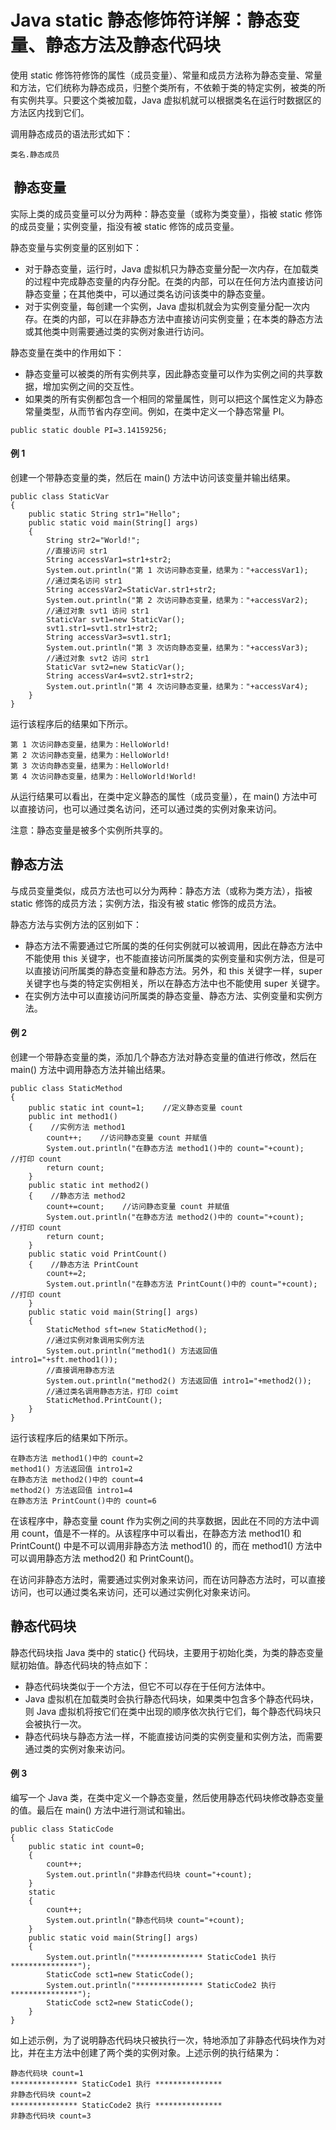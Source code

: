# Java static 静态修饰符详解：静态变量、静态方法及静态代码块

使用 static 修饰符修饰的属性（成员变量）、常量和成员方法称为静态变量、常量和方法，它们统称为静态成员，归整个类所有，不依赖于类的特定实例，被类的所有实例共享。只要这个类被加载，Java 虚拟机就可以根据类名在运行时数据区的方法区内找到它们。

调用静态成员的语法形式如下：

```
类名.静态成员
```

##  静态变量

实际上类的成员变量可以分为两种：静态变量（或称为类变量），指被 static 修饰的成员变量；实例变量，指没有被 static 修饰的成员变量。

静态变量与实例变量的区别如下：

*   对于静态变量，运行时，Java 虚拟机只为静态变量分配一次内存，在加载类的过程中完成静态变量的内存分配。在类的内部，可以在任何方法内直接访问静态变量；在其他类中，可以通过类名访问该类中的静态变量。
*   对于实例变量，每创建一个实例，Java 虚拟机就会为实例变量分配一次内存。在类的内部，可以在非静态方法中直接访问实例变量；在本类的静态方法或其他类中则需要通过类的实例对象进行访问。

静态变量在类中的作用如下：

*   静态变量可以被类的所有实例共享，因此静态变量可以作为实例之间的共享数据，增加实例之间的交互性。
*   如果类的所有实例都包含一个相同的常量属性，则可以把这个属性定义为静态常量类型，从而节省内存空间。例如，在类中定义一个静态常量 PI。

```
public static double PI=3.14159256;
```

#### 例 1

创建一个带静态变量的类，然后在 main() 方法中访问该变量并输出结果。

```
public class StaticVar
{
    public static String str1="Hello";
    public static void main(String[] args)
    {
        String str2="World!";
        //直接访问 str1
        String accessVar1=str1+str2;
        System.out.println("第 1 次访问静态变量，结果为："+accessVar1);
        //通过类名访问 str1
        String accessVar2=StaticVar.str1+str2;
        System.out.println("第 2 次访问静态变量，结果为："+accessVar2);
        //通过对象 svt1 访问 str1
        StaticVar svt1=new StaticVar();
        svt1.str1=svt1.str1+str2;
        String accessVar3=svt1.str1;
        System.out.println("第 3 次访向静态变量，结果为："+accessVar3);
        //通过对象 svt2 访问 str1
        StaticVar svt2=new StaticVar();
        String accessVar4=svt2.str1+str2;
        System.out.println("第 4 次访问静态变量，结果为："+accessVar4);
    }
}
```

运行该程序后的结果如下所示。

```
第 1 次访问静态变量，结果为：HelloWorld!
第 2 次访问静态变量，结果为：HelloWorld!
第 3 次访向静态变量，结果为：HelloWorld!
第 4 次访问静态变量，结果为：HelloWorld!World!
```

从运行结果可以看出，在类中定义静态的属性（成员变量），在 main() 方法中可以直接访问，也可以通过类名访问，还可以通过类的实例对象来访问。

注意：静态变量是被多个实例所共享的。

## 静态方法

与成员变量类似，成员方法也可以分为两种：静态方法（或称为类方法），指被 static 修饰的成员方法；实例方法，指没有被 static 修饰的成员方法。

静态方法与实例方法的区别如下：

*   静态方法不需要通过它所属的类的任何实例就可以被调用，因此在静态方法中不能使用 this 关键字，也不能直接访问所属类的实例变量和实例方法，但是可以直接访问所属类的静态变量和静态方法。另外，和 this 关键字一样，super 关键字也与类的特定实例相关，所以在静态方法中也不能使用 super 关键字。
*   在实例方法中可以直接访问所属类的静态变量、静态方法、实例变量和实例方法。

#### 例 2

创建一个带静态变量的类，添加几个静态方法对静态变量的值进行修改，然后在 main() 方法中调用静态方法并输出结果。

```
public class StaticMethod
{
    public static int count=1;    //定义静态变量 count
    public int method1()
    {    //实例方法 method1
        count++;    //访问静态变量 count 并赋值
        System.out.println("在静态方法 method1()中的 count="+count);    //打印 count
        return count;
    }
    public static int method2()
    {    //静态方法 method2
        count+=count;    //访问静态变量 count 并赋值
        System.out.println("在静态方法 method2()中的 count="+count);    //打印 count
        return count;
    }
    public static void PrintCount()
    {    //静态方法 PrintCount
        count+=2;
        System.out.println("在静态方法 PrintCount()中的 count="+count);    //打印 count
    }
    public static void main(String[] args)
    {
        StaticMethod sft=new StaticMethod();
        //通过实例对象调用实例方法
        System.out.println("method1() 方法返回值 intro1="+sft.method1());
        //直接调用静态方法
        System.out.println("method2() 方法返回值 intro1="+method2());
        //通过类名调用静态方法，打印 coimt
        StaticMethod.PrintCount();
    }
}
```

运行该程序后的结果如下所示。

```
在静态方法 method1()中的 count=2
method1() 方法返回值 intro1=2
在静态方法 method2()中的 count=4
method2() 方法返回值 intro1=4
在静态方法 PrintCount()中的 count=6
```

在该程序中，静态变量 count 作为实例之间的共享数据，因此在不同的方法中调用 count，值是不一样的。从该程序中可以看出，在静态方法 method1() 和 PrintCount() 中是不可以调用非静态方法 method1() 的，而在 method1() 方法中可以调用静态方法 method2() 和 PrintCount()。

在访问非静态方法时，需要通过实例对象来访问，而在访冋静态方法时，可以直接访问，也可以通过类名来访问，还可以通过实例化对象来访问。

## 静态代码块

静态代码块指 Java 类中的 static{} 代码块，主要用于初始化类，为类的静态变量赋初始值。静态代码块的特点如下：

*   静态代码块类似于一个方法，但它不可以存在于任何方法体中。
*   Java 虚拟机在加载类时会执行静态代码块，如果类中包含多个静态代码块，则 Java 虚拟机将按它们在类中出现的顺序依次执行它们，每个静态代码块只会被执行一次。
*   静态代码块与静态方法一样，不能直接访问类的实例变量和实例方法，而需要通过类的实例对象来访问。

#### 例 3

编写一个 Java 类，在类中定义一个静态变量，然后使用静态代码块修改静态变量的值。最后在 main() 方法中进行测试和输出。

```
public class StaticCode
{
    public static int count=0;
    {
        count++;
        System.out.println("非静态代码块 count="+count);
    }
    static
    {
        count++;
        System.out.println("静态代码块 count="+count);
    }
    public static void main(String[] args)
    {
        System.out.println("*************** StaticCode1 执行 ***************");
        StaticCode sct1=new StaticCode();
        System.out.println("*************** StaticCode2 执行 ***************");
        StaticCode sct2=new StaticCode();
    }
}
```

如上述示例，为了说明静态代码块只被执行一次，特地添加了非静态代码块作为对比，并在主方法中创建了两个类的实例对象。上述示例的执行结果为：

```
静态代码块 count=1
*************** StaticCode1 执行 ***************
非静态代码块 count=2
*************** StaticCode2 执行 ***************
非静态代码块 count=3
```
